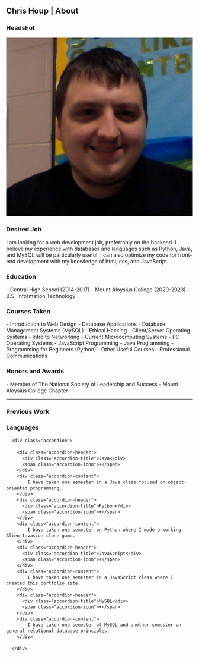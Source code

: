 <h2>Chris Houp | About</h2>

  <h3>Headshot</h3>

![Christopher Houp's Headshot](assets/images/ChrisHeadshot.jpg)

  <h3>Desired Job</h3>
  I am looking for a web development job, preferrably on the backend. I believe my experience with databases and languages such as Python, Java, and MySQL will be particularly useful. I can also optimize my code for front-end development with my knowledge of html, css, and JavaScript.

  <h3>Education</h3>
  - Central High School (2014-2017)
  - Mount Aloysius College (2020-2023)
    - B.S. Information Technology
  <h3>Courses Taken</h3>
  - Introduction to Web Design
  - Database Applications
  - Database Management Systems (MySQL)
  - Ethical Hacking
  - Client/Server Operating Systems
  - Intro to Networking
  - Current Microcomputing Systems
  - PC Operating Systems
  - JavaScript Programming
  - Java Programming
  - Programming for Beginners (Python)
  - Other Useful Courses
    - Professional Communications
  <h3>Honors and Awards</h3>
  - Member of The National Society of Leadership and Success
    - Mount Aloysius College Chapter

  <hr />


  <h3>Previous Work</h3>
  <section id="skillsAccordion" style="padding: 0px 0px 0px 0px; margin: 0px 0px 20px 0px">
      <h3>Languages</h3>

      <div class="accordion">

        <div class="accordion-header">
          <div class="accordion-title">Java</div>
          <span class="accordion-icon">+</span>
        </div>
        <div class="accordion-content">
            I have taken one semester in a Java class focused on object-oriented programming.
        </div>
        <div class="accordion-header">
          <div class="accordion-title">Python</div>
          <span class="accordion-icon">+</span>
        </div>
        <div class="accordion-content">
            I have taken one semester on Python where I made a working Alien Invasion clone game.
        </div>
        <div class="accordion-header">
          <div class="accordion-title">JavaScript</div>
          <span class="accordion-icon">+</span>
        </div>
        <div class="accordion-content">
            I have taken one semester in a JavaScript class where I created this portfolio site.
        </div>
        <div class="accordion-header">
          <div class="accordion-title">MySQL</div>
          <span class="accordion-icon">+</span>
        </div>
        <div class="accordion-content">
            I have taken one semester of MySQL and another semester on general relational database principles.
        </div>

      </div>


  </section>
  <script>

      const accordionHeaders = document.getElementsByClassName('accordion-header');
      const accordionContents = document.getElementsByClassName('accordion-content');
      const accordionIcons = document.getElementsByClassName('accordion-icon');

      for (let i = 0; i < accordionHeaders.length; i++) {
        accordionHeaders[i].addEventListener('click', () => {
          accordionContents[i].style.display = accordionContents[i].style.display == 'block' ? 'none' : 'block';
          accordionIcons[i].innerHTML = accordionContents[i].style.display == 'block' ? '-' : '+';
        })
      }
    </script>

<h2>My Work / Projects</h2>

<h2>Contact Me</h2>
